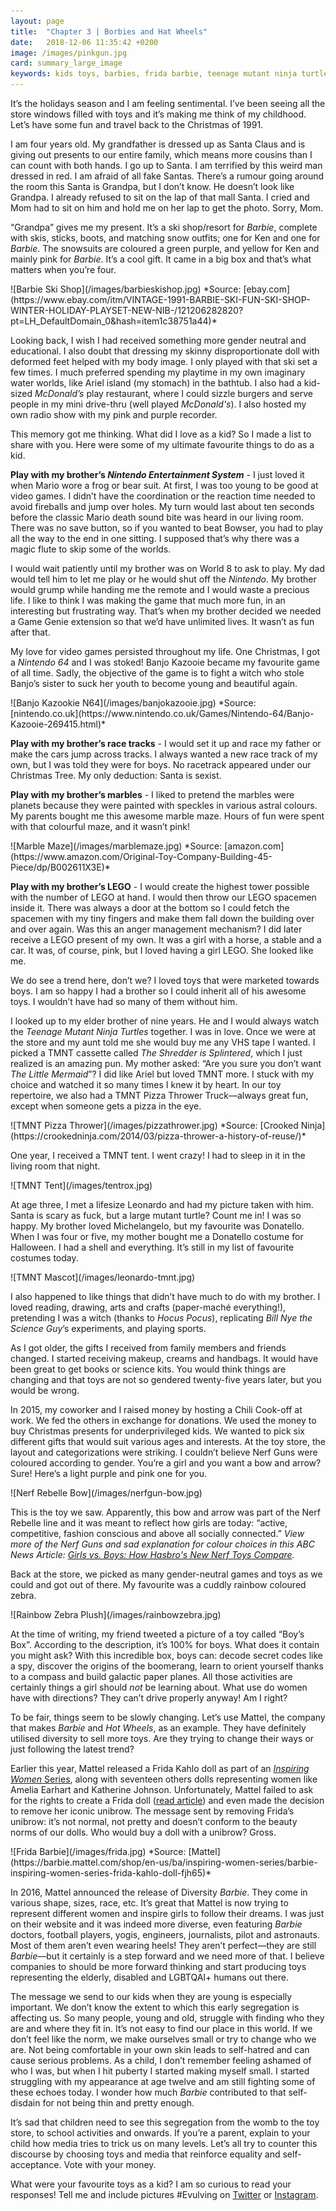 ```yaml
---
layout: page
title:  "Chapter 3 | Borbies and Hat Wheels"
date:   2018-12-06 11:35:42 +0200
image: /images/pinkgun.jpg
card: summary_large_image
keywords: kids toys, barbies, frida barbie, teenage mutant ninja turtles, gender neutral toys, hot wheels, pink toys for girls
---
```

It’s the holidays season and I am feeling sentimental. I’ve been seeing all the store windows filled with toys and it’s making me think of my childhood. Let’s have some fun and travel back to the Christmas of 1991. 

I am four years old. My grandfather is dressed up as Santa Claus and is giving out presents to our entire family, which means more cousins than I can count with both hands. I go up to Santa. I am terrified by this weird man dressed in red. I am afraid of all fake Santas. There’s a rumour going around the room this Santa is Grandpa, but I don’t know. He doesn’t look like Grandpa. I already refused to sit on the lap of that mall Santa. I cried and Mom had to sit on him and hold me on her lap to get the photo. Sorry, Mom. 

“Grandpa” gives me my present. It’s a ski shop/resort for *Barbie*, complete with skis, sticks, boots, and matching snow outfits; one for Ken and one for *Barbie*. The snowsuits are coloured a green purple, and yellow for Ken and mainly pink for *Barbie*. It’s a cool gift. It came in a big box and that’s what matters when you’re four.

<div class="image center" markdown="1">
![Barbie Ski Shop](/images/barbieskishop.jpg)  
*Source: [ebay.com](https://www.ebay.com/itm/VINTAGE-1991-BARBIE-SKI-FUN-SKI-SHOP-WINTER-HOLIDAY-PLAYSET-NEW-NIB-/121206282820?pt=LH_DefaultDomain_0&hash=item1c38751a44)*
</div>

Looking back, I wish I had received something more gender neutral and educational. I also doubt that dressing my skinny disproportionate doll with deformed feet helped with my body image. I only played with that ski set a few times. I much preferred spending my playtime in my own imaginary water worlds, like Ariel island (my stomach) in the bathtub. I also had a kid-sized *McDonald’s* play restaurant, where I could sizzle burgers and serve people in my mini drive-thru (well played *McDonald's*). I also hosted my own radio show with my pink and purple recorder. 

This memory got me thinking. What did I love as a kid? So I made a list to share with you. Here were some of my ultimate favourite things to do as a kid.

**Play with my brother’s *Nintendo Entertainment System*** - I just loved it when Mario wore a frog or bear suit. At first, I was too young to be good at video games. I didn’t have the coordination or the reaction time needed to avoid fireballs and jump over holes. My turn would last about ten seconds before the classic Mario death sound bite was heard in our living room. There was no save button, so if you wanted to beat Bowser, you had to play all the way to the end in one sitting. I supposed that’s why there was a magic flute to skip some of the worlds.

I would wait patiently until my brother was on World 8 to ask to play. My dad would tell him to let me play or he would shut off the *Nintendo*. My brother would grump while handing me the remote and I would waste a precious life. I like to think I was making the game that much more fun, in an interesting but frustrating way. That’s when my brother decided we needed a Game Genie extension so that we’d have unlimited lives. It wasn’t as fun after that. 

My love for video games persisted throughout my life. One Christmas, I got a *Nintendo 64* and I was stoked! Banjo Kazooie became my favourite game of all time. Sadly, the objective of the game is to fight a witch who stole Banjo’s sister to suck her youth to become young and beautiful again.

<div class="image center" markdown="1">
![Banjo Kazookie N64](/images/banjokazooie.jpg)  
*Source: [nintendo.co.uk](https://www.nintendo.co.uk/Games/Nintendo-64/Banjo-Kazooie-269415.html)*
</div>

**Play with my brother’s race tracks** - I would set it up and race my father or make the cars jump across tracks. I always wanted a new race track of my own, but I was told they were for boys. No racetrack appeared under our Christmas Tree. My only deduction: Santa is sexist.

**Play with my brother’s marbles** - I liked to pretend the marbles were planets because they were painted with speckles in various astral colours. My parents bought me this awesome marble maze. Hours of fun were spent with that colourful maze, and it wasn’t pink!

<div class="image center" markdown="1">
![Marble Maze](/images/marblemaze.jpg)  
*Source: [amazon.com](https://www.amazon.com/Original-Toy-Company-Building-45-Piece/dp/B002611X3E)*
</div>

**Play with my brother’s LEGO** - I would create the highest tower possible with the number of LEGO at hand. I would then throw our LEGO spacemen inside it. There was always a door at the bottom so I could fetch the spacemen with my tiny fingers and make them fall down the building over and over again. Was this an anger management mechanism? I did later receive a LEGO present of my own. It was a girl with a horse, a stable and a car. It was, of course, pink, but I loved having a girl LEGO. She looked like me.

We do see a trend here, don’t we? I loved toys that were marketed towards boys. I am so happy I had a brother so I could inherit all of his awesome toys. I wouldn’t have had so many of them without him. 

I looked up to my elder brother of nine years. He and I would always watch the *Teenage Mutant Ninja Turtles* together. I was in love. Once we were at the store and my aunt told me she would buy me any VHS tape I wanted. I picked a TMNT cassette called *The Shredder is Splintered*, which I just realized is an amazing pun. My mother asked: “Are you sure you don’t want *The Little Mermaid*”? I did like Ariel but loved TMNT more. I stuck with my choice and watched it so many times I knew it by heart. In our toy repertoire, we also had a TMNT Pizza Thrower Truck—always great fun, except when someone gets a pizza in the eye.

<div class="image center" markdown="1">
![TMNT Pizza Thrower](/images/pizzathrower.jpg)  
*Source: [Crooked Ninja](https://crookedninja.com/2014/03/pizza-thrower-a-history-of-reuse/)*
</div>

One year, I received a TMNT tent. I went crazy! I had to sleep in it in the living room that night. 

<div class="image center" markdown="1">
![TMNT Tent](/images/tentrox.jpg)
</div>

At age three, I met a lifesize Leonardo and had my picture taken with him. Santa is scary as fuck, but a large mutant turtle? Count me in! I was so happy. My brother loved Michelangelo, but my favourite was Donatello. When I was four or five, my mother bought me a Donatello costume for Halloween. I had a shell and everything. It’s still in my list of favourite costumes today.

<div class="image center" markdown="1">
![TMNT Mascot](/images/leonardo-tmnt.jpg)
</div>

I also happened to like things that didn’t have much to do with my brother. I loved reading, drawing, arts and crafts (paper-maché everything!), pretending I was a witch (thanks to *Hocus Pocus*), replicating *Bill Nye the Science Guy*’s experiments, and playing sports.

As I got older, the gifts I received from family members and friends changed. I started receiving makeup, creams and handbags. It would have been great to get books or science kits. You would think things are changing and that toys are not so gendered twenty-five years later, but you would be wrong.

In 2015, my coworker and I raised money by hosting a Chili Cook-off at work. We fed the others in exchange for donations. We used the money to buy Christmas presents for underprivileged kids. We wanted to pick six different gifts that would suit various ages and interests. At the toy store, the layout and categorizations were striking. I couldn’t believe Nerf Guns were coloured according to gender. You’re a girl and you want a bow and arrow? Sure! Here’s a light purple and pink one for you.

<div class="image center" markdown="1">
![Nerf Rebelle Bow](/images/nerfgun-bow.jpg)
</div>

This is the toy we saw. Apparently, this bow and arrow was part of the Nerf Rebelle line and it was meant to reflect how girls are today: “active, competitive, fashion conscious and above all socially connected.” *View more of the Nerf Guns and sad explanation for colour choices in this ABC News Article: [Girls vs. Boys: How Hasbro's New Nerf Toys Compare](https://abcnews.go.com/Business/nerfs-toys-girls-compare-boys/story?id=25623002).*

Back at the store, we picked as many gender-neutral games and toys as we could and got out of there. My favourite was a cuddly rainbow coloured zebra.

<div class="image center" markdown="1">
![Rainbow Zebra Plush](/images/rainbowzebra.jpg)
</div>

At the time of writing, my friend tweeted a picture of a toy called “Boy’s Box”. According to the description, it’s 100% for boys. What does it contain you might ask? With this incredible box, boys can: decode secret codes like a spy, discover the origins of the boomerang, learn to orient yourself thanks to a compass and build galactic paper planes. All those activities are certainly things a girl should *not* be learning about. What use do women have with directions? They can’t drive properly anyway! Am I right?

To be fair, things seem to be slowly changing. Let’s use Mattel, the company that makes *Barbie* and *Hot Wheels*, as an example. They have definitely utilised diversity to sell more toys. Are they trying to change their ways or just following the latest trend?

Earlier this year, Mattel released a Frida Kahlo doll as part of an [*Inspiring Women* Series](https://barbie.mattel.com/en-us/about/role-models.html), along with seventeen others dolls representing women like Amelia Earhart and Katherine Johnson. Unfortunately, Mattel failed to ask for the rights to create a Frida doll ([read article](https://www.theguardian.com/artanddesign/2018/apr/20/frida-kahlo-barbie-doll-mexico-injunction)) and even made the decision to remove her iconic unibrow. The message sent by removing Frida’s unibrow: it’s not normal, not pretty and doesn’t conform to the beauty norms of our dolls. Who would buy a doll with a unibrow? Gross.

<div class="image center" markdown="1">
![Frida Barbie](/images/frida.jpg)  
*Source: [Mattel](https://barbie.mattel.com/shop/en-us/ba/inspiring-women-series/barbie-inspiring-women-series-frida-kahlo-doll-fjh65)*
</div>

In 2016, Mattel announced the release of Diversity *Barbie*. They come in various shape, sizes, race, etc. It’s great that Mattel is now trying to represent different women and inspire girls to follow their dreams. I was just on their website and it was indeed more diverse, even featuring *Barbie* doctors, football players, yogis, engineers, journalists, pilot and astronauts. Most of them aren’t even wearing heels! They aren’t perfect—they are still *Barbie*—but it certainly is a step forward and we need more of that. I believe companies to should be more forward thinking and start producing toys representing the elderly, disabled and LGBTQAI+ humans out there.

The message we send to our kids when they are young is especially important. We don’t know the extent to which this early segregation is affecting us. So many people, young and old, struggle with finding who they are and where they fit in. It’s not easy to find our place in this world. If we don’t feel like the norm, we make ourselves small or try to change who we are. Not being comfortable in your own skin leads to self-hatred and can cause serious problems. As a child, I don’t remember feeling ashamed of who I was, but when I hit puberty I started making myself small. I started struggling with my appearance at age twelve and am still fighting some of these echoes today. I wonder how much *Barbie* contributed to that self-disdain for not being thin and pretty enough.

It’s sad that children need to see this segregation from the womb to the toy store, to school activities and onwards. If you’re a parent, explain to your child how media tries to trick us on many levels. Let’s all try to counter this discourse by choosing toys and media that reinforce equality and self-acceptance. Vote with your money.

What were your favourite toys as a kid? I am so curious to read your responses! Tell me and include pictures #Evulving on [Twitter](https://twitter.com/evulving) or [Instagram](https://www.instagram.com/evulving/).
